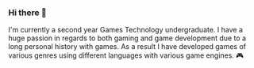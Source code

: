 ### Hi there 👋

I'm currently a second year Games Technology undergraduate. 
I have a huge passion in regards to both gaming and game development due to a long personal history with games. 
As a result I have developed games of various genres using different languages with various game engines. 🎮

<!--
**Shawwal00/Shawwal00** is a ✨ _special_ ✨ repository because its `README.md` (this file) appears on your GitHub profile.

Here are some ideas to get you started:

- 🔭 I’m currently working on ...
- 🌱 I’m currently learning ...
- 👯 I’m looking to collaborate on ...
- 🤔 I’m looking for help with ...
- 💬 Ask me about ...
- 📫 How to reach me: ...
- 😄 Pronouns: ...
- ⚡ Fun fact: ...
-->

